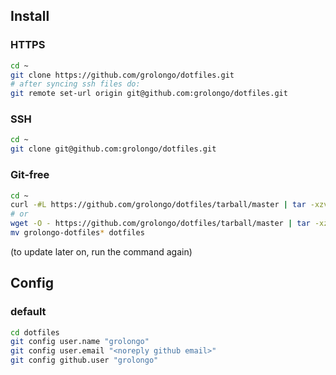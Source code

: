 ## Install

### HTTPS

```bash
cd ~
git clone https://github.com/grolongo/dotfiles.git
# after syncing ssh files do:
git remote set-url origin git@github.com:grolongo/dotfiles.git
```

### SSH

```bash
cd ~
git clone git@github.com:grolongo/dotfiles.git
```

### Git-free

```bash
cd ~
curl -#L https://github.com/grolongo/dotfiles/tarball/master | tar -xzv
# or
wget -O - https://github.com/grolongo/dotfiles/tarball/master | tar -xzv
mv grolongo-dotfiles* dotfiles
```

(to update later on, run the command again)

## Config

### default

```bash
cd dotfiles
git config user.name "grolongo"
git config user.email "<noreply github email>"
git config github.user "grolongo"
```

